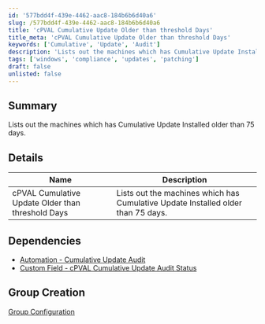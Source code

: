 ```yaml
---
id: '577bdd4f-439e-4462-aac8-184b6b6d40a6'
slug: /577bdd4f-439e-4462-aac8-184b6b6d40a6
title: 'cPVAL Cumulative Update Older than threshold Days'
title_meta: 'cPVAL Cumulative Update Older than threshold Days'
keywords: ['Cumulative', 'Update', 'Audit']
description: 'Lists out the machines which has Cumulative Update Installed older than 75 days.'
tags: ['windows', 'compliance', 'updates', 'patching']
draft: false
unlisted: false
---
```


## Summary

Lists out the machines which has Cumulative Update Installed older than 75 days.

## Details

| Name       | Description |
| ---------- | ----------- |
|cPVAL Cumulative Update Older than threshold Days| Lists out the machines which has Cumulative Update Installed older than 75 days.|
## Dependencies

- [Automation - Cumulative Update Audit](/docs/4b49b89f-51f8-4f6b-9f1e-28b8f9800991)
- [Custom Field - cPVAL Cumulative Update Audit Status](/docs/a7c72ccd-b604-4d7f-aefe-3fd5393d7f01)

## Group Creation

[Group Configuration](https://github.com/ProVal-Tech/ninjarmm/blob/main/groups/cpval-cumulative-update-older-than-threshold.toml)
